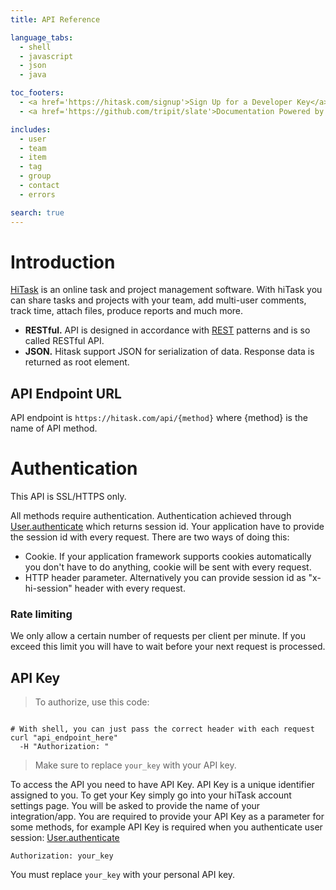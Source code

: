 ```yaml
---
title: API Reference

language_tabs:
  - shell
  - javascript
  - json
  - java

toc_footers:
  - <a href='https://hitask.com/signup'>Sign Up for a Developer Key</a>
  - <a href='https://github.com/tripit/slate'>Documentation Powered by Slate</a>

includes:
  - user
  - team
  - item
  - tag
  - group
  - contact
  - errors

search: true
---
```


# Introduction

[HiTask](http://hitask.com) is an online task and project management software. With hiTask you can share tasks and projects with your team, add multi-user comments, track time, attach files, produce reports and much more.

* **RESTful.** API is designed in accordance with [REST](http://en.wikipedia.org/wiki/Representational_state_transfer) patterns and is so called RESTful API.
* **JSON.** Hitask support JSON for serialization of data. Response data is returned as root element.





## API Endpoint URL

API endpoint is `https://hitask.com/api/{method}` where {method} is the name of API method. 


# Authentication

This API is SSL/HTTPS only.

All methods require authentication. Authentication achieved through [User.authenticate](#user) which returns session id.
Your application have to provide the session id with every request. There are two ways of doing this:

* Cookie. If your application framework supports cookies automatically you don't have to do anything, cookie will be sent with every request.
* HTTP header parameter. Alternatively you can provide session id as "x-hi-session" header with every request.

### Rate limiting

We only allow a certain number of requests per client per minute. If you exceed this limit you will have to wait before your next request is processed.


## API Key

> To authorize, use this code:

```javascript

```


```shell
# With shell, you can just pass the correct header with each request
curl "api_endpoint_here"
  -H "Authorization: "
```


> Make sure to replace `your_key` with your API key.

To access the API you need to have API Key. API Key is a unique identifier assigned to you. To get your Key simply go into your hiTask account settings page. You  will be asked to provide the name of your integration/app.
You are required to provide your API Key as a parameter for some methods, for example API Key is required when you authenticate user session: [User.authenticate](#user)


`Authorization: your_key`

<aside class="notice">
You must replace <code>your_key</code> with your personal API key.
</aside>

